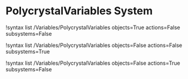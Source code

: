 <!-- MOOSE Documentation Stub: Remove this when content is added. -->

# PolycrystalVariables System

!syntax list /Variables/PolycrystalVariables objects=True actions=False subsystems=False

!syntax list /Variables/PolycrystalVariables objects=False actions=False subsystems=True

!syntax list /Variables/PolycrystalVariables objects=False actions=True subsystems=False
